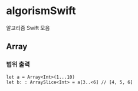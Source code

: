 # algorismSwift
알고리즘 Swift 모음

## Array
### 범위 출력

~~~
let a = Array<Int>(1...10)
let b: : ArraySlice<Int> = a[3..<6] // [4, 5, 6]
~~~